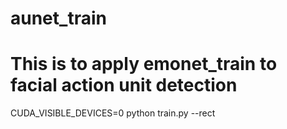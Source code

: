 # aunet_train
# This is to apply emonet_train to facial action unit detection
CUDA_VISIBLE_DEVICES=0 python train.py --rect
